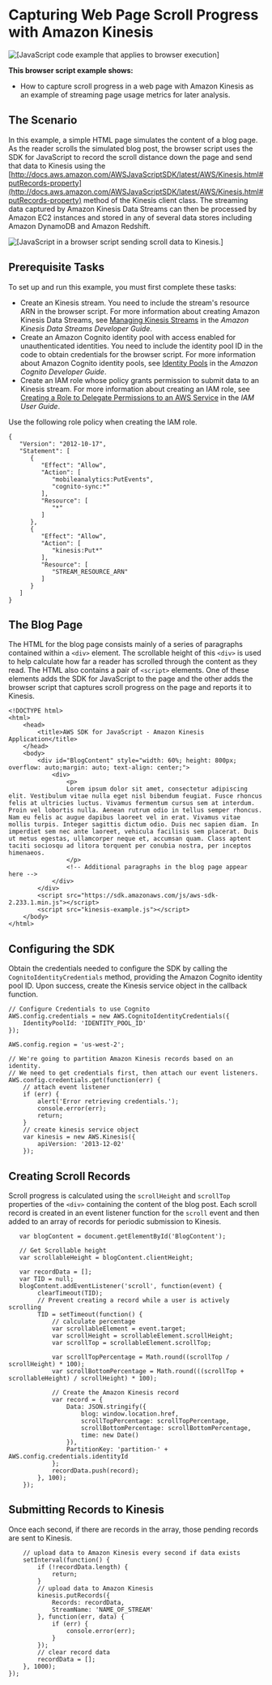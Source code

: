 # Capturing Web Page Scroll Progress with Amazon Kinesis<a name="kinesis-examples-capturing-page-scrolling"></a>

![\[JavaScript code example that applies to browser execution\]](http://docs.aws.amazon.com/sdk-for-javascript/v2/developer-guide/images/browsericon.png)

**This browser script example shows:**
+ How to capture scroll progress in a web page with Amazon Kinesis as an example of streaming page usage metrics for later analysis\.

## The Scenario<a name="kinesis-examples-capturing-page-scrolling-scenario"></a>

In this example, a simple HTML page simulates the content of a blog page\. As the reader scrolls the simulated blog post, the browser script uses the SDK for JavaScript to record the scroll distance down the page and send that data to Kinesis using the [http://docs.aws.amazon.com/AWSJavaScriptSDK/latest/AWS/Kinesis.html#putRecords-property](http://docs.aws.amazon.com/AWSJavaScriptSDK/latest/AWS/Kinesis.html#putRecords-property) method of the Kinesis client class\. The streaming data captured by Amazon Kinesis Data Streams can then be processed by Amazon EC2 instances and stored in any of several data stores including Amazon DynamoDB and Amazon Redshift\.

![\[JavaScript in a browser script sending scroll data to Kinesis.\]](http://docs.aws.amazon.com/sdk-for-javascript/v2/developer-guide/images/kinesis-examples.png)

## Prerequisite Tasks<a name="kinesis-examples-capturing-page-scrolling-prerequisites"></a>

To set up and run this example, you must first complete these tasks:
+ Create an Kinesis stream\. You need to include the stream's resource ARN in the browser script\. For more information about creating Amazon Kinesis Data Streams, see [Managing Kinesis Streams](http://docs.aws.amazon.com/streams/latest/dev/working-with-streams.html) in the *Amazon Kinesis Data Streams Developer Guide*\.
+ Create an Amazon Cognito identity pool with access enabled for unauthenticated identities\. You need to include the identity pool ID in the code to obtain credentials for the browser script\. For more information about Amazon Cognito identity pools, see [Identity Pools](http://docs.aws.amazon.com/cognito/latest/developerguide/identity-pools.html) in the *Amazon Cognito Developer Guide*\.
+ Create an IAM role whose policy grants permission to submit data to an Kinesis stream\. For more information about creating an IAM role, see [Creating a Role to Delegate Permissions to an AWS Service](http://docs.aws.amazon.com/IAM/latest/UserGuide/id_roles_create_for-service.html) in the *IAM User Guide*\.

Use the following role policy when creating the IAM role\.

```
{
   "Version": "2012-10-17",
   "Statement": [
      {
         "Effect": "Allow",
         "Action": [
            "mobileanalytics:PutEvents",
            "cognito-sync:*"
         ],
         "Resource": [
            "*"
         ]
      },
      {
         "Effect": "Allow",
         "Action": [
            "kinesis:Put*"
         ],
         "Resource": [
            "STREAM_RESOURCE_ARN"
         ]
      }
   ]
}
```

## The Blog Page<a name="kinesis-examples-capturing-page-scrolling-html"></a>

The HTML for the blog page consists mainly of a series of paragraphs contained within a `<div>` element\. The scrollable height of this `<div>` is used to help calculate how far a reader has scrolled through the content as they read\. The HTML also contains a pair of `<script>` elements\. One of these elements adds the SDK for JavaScript to the page and the other adds the browser script that captures scroll progress on the page and reports it to Kinesis\.

```
<!DOCTYPE html>
<html>
    <head>
        <title>AWS SDK for JavaScript - Amazon Kinesis Application</title>
    </head>
    <body>
        <div id="BlogContent" style="width: 60%; height: 800px; overflow: auto;margin: auto; text-align: center;">
            <div>
                <p>
                Lorem ipsum dolor sit amet, consectetur adipiscing elit. Vestibulum vitae nulla eget nisl bibendum feugiat. Fusce rhoncus felis at ultricies luctus. Vivamus fermentum cursus sem at interdum. Proin vel lobortis nulla. Aenean rutrum odio in tellus semper rhoncus. Nam eu felis ac augue dapibus laoreet vel in erat. Vivamus vitae mollis turpis. Integer sagittis dictum odio. Duis nec sapien diam. In imperdiet sem nec ante laoreet, vehicula facilisis sem placerat. Duis ut metus egestas, ullamcorper neque et, accumsan quam. Class aptent taciti sociosqu ad litora torquent per conubia nostra, per inceptos himenaeos.
                </p>
                <!-- Additional paragraphs in the blog page appear here -->
            </div>
        </div>
        <script src="https://sdk.amazonaws.com/js/aws-sdk-2.233.1.min.js"></script>
        <script src="kinesis-example.js"></script>
    </body>
</html>
```

## Configuring the SDK<a name="kinesis-examples-capturing-page-scrolling-configure-sdk"></a>

Obtain the credentials needed to configure the SDK by calling the `CognitoIdentityCredentials` method, providing the Amazon Cognito identity pool ID\. Upon success, create the Kinesis service object in the callback function\.

```
// Configure Credentials to use Cognito
AWS.config.credentials = new AWS.CognitoIdentityCredentials({
    IdentityPoolId: 'IDENTITY_POOL_ID'
});

AWS.config.region = 'us-west-2';
            
// We're going to partition Amazon Kinesis records based on an identity.
// We need to get credentials first, then attach our event listeners.
AWS.config.credentials.get(function(err) {
    // attach event listener
    if (err) {
        alert('Error retrieving credentials.');
        console.error(err);
        return;
    }
    // create kinesis service object
    var kinesis = new AWS.Kinesis({
        apiVersion: '2013-12-02'
    });
```

## Creating Scroll Records<a name="kinesis-examples-capturing-page-scrolling-create-records"></a>

Scroll progress is calculated using the `scrollHeight` and `scrollTop` properties of the `<div>` containing the content of the blog post\. Each scroll record is created in an event listener function for the `scroll` event and then added to an array of records for periodic submission to Kinesis\.

```
   var blogContent = document.getElementById('BlogContent');

   // Get Scrollable height
   var scrollableHeight = blogContent.clientHeight;

   var recordData = [];
   var TID = null;
   blogContent.addEventListener('scroll', function(event) {
        clearTimeout(TID);
        // Prevent creating a record while a user is actively scrolling
        TID = setTimeout(function() {
            // calculate percentage
            var scrollableElement = event.target;
            var scrollHeight = scrollableElement.scrollHeight;
            var scrollTop = scrollableElement.scrollTop;

            var scrollTopPercentage = Math.round((scrollTop / scrollHeight) * 100);
            var scrollBottomPercentage = Math.round(((scrollTop + scrollableHeight) / scrollHeight) * 100);

            // Create the Amazon Kinesis record
            var record = {
                Data: JSON.stringify({
                    blog: window.location.href,
                    scrollTopPercentage: scrollTopPercentage,
                    scrollBottomPercentage: scrollBottomPercentage,
                    time: new Date()
                }),
                PartitionKey: 'partition-' + AWS.config.credentials.identityId
            };
            recordData.push(record);
        }, 100);
    });
```

## Submitting Records to Kinesis<a name="kinesis-examples-capturing-page-scrolling-submit-records"></a>

Once each second, if there are records in the array, those pending records are sent to Kinesis\.

```
    // upload data to Amazon Kinesis every second if data exists
    setInterval(function() {
        if (!recordData.length) {
            return;
        }
        // upload data to Amazon Kinesis
        kinesis.putRecords({
            Records: recordData,
            StreamName: 'NAME_OF_STREAM'
        }, function(err, data) {
            if (err) {
                console.error(err);
            }
        });
        // clear record data
        recordData = [];
    }, 1000);
});
```